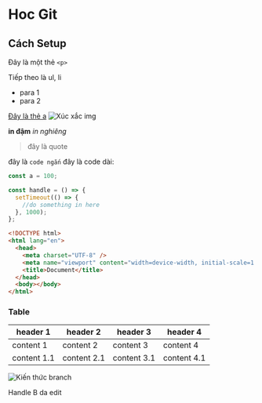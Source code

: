 # Hoc Git

## Cách Setup

Đây là một thẻ `<p>`

Tiếp theo là ul, li

- para 1
- para 2

[Đây là thẻ a](google.com)
![Xúc xắc img](./images/xuc_xac.jpg)

**in đậm**
_in nghiêng_

> đây là quote

đây là `code ngắn`
đây là code dài:

```js
const a = 100;
```

```js
const handle = () => {
  setTimeout(() => {
    //do something in here
  }, 1000);
};
```

```html
<!DOCTYPE html>
<html lang="en">
  <head>
    <meta charset="UTF-8" />
    <meta name="viewport" content="width=device-width, initial-scale=1.0" />
    <title>Document</title>
  </head>
  <body></body>
</html>
```

### Table

| header 1    | header 2    | header 3    | header 4    |
| ----------- | ----------- | ----------- | ----------- |
| content 1   | content 2   | content 3   | content 4   |
| content 1.1 | content 2.1 | content 3.1 | content 4.1 |

![Kiến thức branch](./kien_thuc_branch.png)

Handle B da edit

